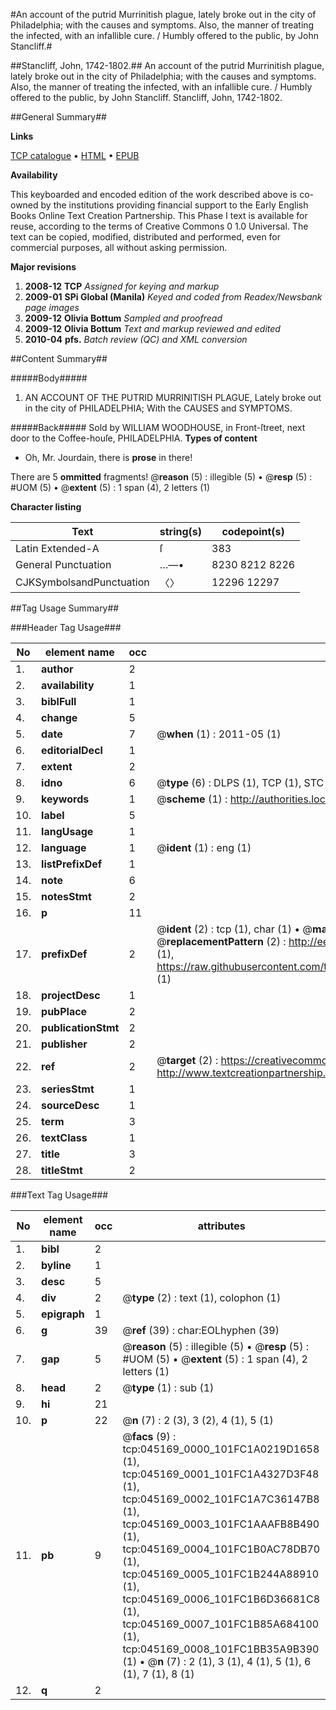 #An account of the putrid Murrinitish plague, lately broke out in the city of Philadelphia; with the causes and symptoms. Also, the manner of treating the infected, with an infallible cure. / Humbly offered to the public, by John Stancliff.#

##Stancliff, John, 1742-1802.##
An account of the putrid Murrinitish plague, lately broke out in the city of Philadelphia; with the causes and symptoms. Also, the manner of treating the infected, with an infallible cure. / Humbly offered to the public, by John Stancliff.
Stancliff, John, 1742-1802.

##General Summary##

**Links**

[TCP catalogue](http://www.ota.ox.ac.uk/tcp/)  • 
[HTML](http://tei.it.ox.ac.uk/tcp/Texts-HTML/free/N34/N34509.html)  • 
[EPUB](http://tei.it.ox.ac.uk/tcp/Texts-EPUB/free/N34/N34509.epub)

**Availability**

This keyboarded and encoded edition of the
	       work described above is co-owned by the institutions
	       providing financial support to the Early English Books
	       Online Text Creation Partnership. This Phase I text is
	       available for reuse, according to the terms of Creative
	       Commons 0 1.0 Universal. The text can be copied,
	       modified, distributed and performed, even for
	       commercial purposes, all without asking permission.

**Major revisions**

1. __2008-12__ __TCP__ *Assigned for keying and markup*
1. __2009-01__ __SPi Global (Manila)__ *Keyed and coded from Readex/Newsbank page images*
1. __2009-12__ __Olivia Bottum__ *Sampled and proofread*
1. __2009-12__ __Olivia Bottum__ *Text and markup reviewed and edited*
1. __2010-04__ __pfs.__ *Batch review (QC) and XML conversion*

##Content Summary##

#####Body#####

1. AN ACCOUNT OF THE PUTRID MURRINITISH PLAGUE, Lately broke out in the city of PHILADELPHIA; With the CAUSES and SYMPTOMS.

#####Back#####
Sold by WILLIAM WOODHOUSE, in Front-ſtreet, next door to the Coffee-houſe, PHILADELPHIA.
**Types of content**

  * Oh, Mr. Jourdain, there is **prose** in there!

There are 5 **ommitted** fragments! 
 @__reason__ (5) : illegible (5)  •  @__resp__ (5) : #UOM (5)  •  @__extent__ (5) : 1 span (4), 2 letters (1)

**Character listing**


|Text|string(s)|codepoint(s)|
|---|---|---|
|Latin Extended-A|ſ|383|
|General Punctuation|…—•|8230 8212 8226|
|CJKSymbolsandPunctuation|〈〉|12296 12297|

##Tag Usage Summary##

###Header Tag Usage###

|No|element name|occ|attributes|
|---|---|---|---|
|1.|__author__|2||
|2.|__availability__|1||
|3.|__biblFull__|1||
|4.|__change__|5||
|5.|__date__|7| @__when__ (1) : 2011-05 (1)|
|6.|__editorialDecl__|1||
|7.|__extent__|2||
|8.|__idno__|6| @__type__ (6) : DLPS (1), TCP (1), STC (1), NOTIS (1), IMAGE-SET (1), EVANS-CITATION (1)|
|9.|__keywords__|1| @__scheme__ (1) : http://authorities.loc.gov/ (1)|
|10.|__label__|5||
|11.|__langUsage__|1||
|12.|__language__|1| @__ident__ (1) : eng (1)|
|13.|__listPrefixDef__|1||
|14.|__note__|6||
|15.|__notesStmt__|2||
|16.|__p__|11||
|17.|__prefixDef__|2| @__ident__ (2) : tcp (1), char (1)  •  @__matchPattern__ (2) : ([0-9\-]+):([0-9IVX]+) (1), (.+) (1)  •  @__replacementPattern__ (2) : http://eebo.chadwyck.com/downloadtiff?vid=$1&page=$2 (1), https://raw.githubusercontent.com/textcreationpartnership/Texts/master/tcpchars.xml#$1 (1)|
|18.|__projectDesc__|1||
|19.|__pubPlace__|2||
|20.|__publicationStmt__|2||
|21.|__publisher__|2||
|22.|__ref__|2| @__target__ (2) : https://creativecommons.org/publicdomain/zero/1.0/ (1), http://www.textcreationpartnership.org/docs/. (1)|
|23.|__seriesStmt__|1||
|24.|__sourceDesc__|1||
|25.|__term__|3||
|26.|__textClass__|1||
|27.|__title__|3||
|28.|__titleStmt__|2||


###Text Tag Usage###

|No|element name|occ|attributes|
|---|---|---|---|
|1.|__bibl__|2||
|2.|__byline__|1||
|3.|__desc__|5||
|4.|__div__|2| @__type__ (2) : text (1), colophon (1)|
|5.|__epigraph__|1||
|6.|__g__|39| @__ref__ (39) : char:EOLhyphen (39)|
|7.|__gap__|5| @__reason__ (5) : illegible (5)  •  @__resp__ (5) : #UOM (5)  •  @__extent__ (5) : 1 span (4), 2 letters (1)|
|8.|__head__|2| @__type__ (1) : sub (1)|
|9.|__hi__|21||
|10.|__p__|22| @__n__ (7) : 2 (3), 3 (2), 4 (1), 5 (1)|
|11.|__pb__|9| @__facs__ (9) : tcp:045169_0000_101FC1A0219D1658 (1), tcp:045169_0001_101FC1A4327D3F48 (1), tcp:045169_0002_101FC1A7C36147B8 (1), tcp:045169_0003_101FC1AAAFB8B490 (1), tcp:045169_0004_101FC1B0AC78DB70 (1), tcp:045169_0005_101FC1B244A88910 (1), tcp:045169_0006_101FC1B6D36681C8 (1), tcp:045169_0007_101FC1B85A684100 (1), tcp:045169_0008_101FC1BB35A9B390 (1)  •  @__n__ (7) : 2 (1), 3 (1), 4 (1), 5 (1), 6 (1), 7 (1), 8 (1)|
|12.|__q__|2||
